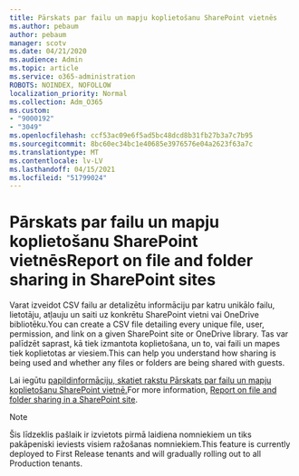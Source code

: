 ```yaml
---
title: Pārskats par failu un mapju koplietošanu SharePoint vietnēs
ms.author: pebaum
author: pebaum
manager: scotv
ms.date: 04/21/2020
ms.audience: Admin
ms.topic: article
ms.service: o365-administration
ROBOTS: NOINDEX, NOFOLLOW
localization_priority: Normal
ms.collection: Adm_O365
ms.custom:
- "9000192"
- "3049"
ms.openlocfilehash: ccf53ac09e6f5ad5bc48dcd8b31fb27b3a7c7b95
ms.sourcegitcommit: 8bc60ec34bc1e40685e3976576e04a2623f63a7c
ms.translationtype: MT
ms.contentlocale: lv-LV
ms.lasthandoff: 04/15/2021
ms.locfileid: "51799024"
---
```

# <a name="report-on-file-and-folder-sharing-in-sharepoint-sites"></a><span data-ttu-id="5d943-102">Pārskats par failu un mapju koplietošanu SharePoint vietnēs</span><span class="sxs-lookup"><span data-stu-id="5d943-102">Report on file and folder sharing in SharePoint sites</span></span>

<span data-ttu-id="5d943-103">Varat izveidot CSV failu ar detalizētu informāciju par katru unikālo failu, lietotāju, atļauju un saiti uz konkrētu SharePoint vietni vai OneDrive bibliotēku.</span><span class="sxs-lookup"><span data-stu-id="5d943-103">You can create a CSV file detailing every unique file, user, permission, and link on a given SharePoint site or OneDrive library.</span></span> <span data-ttu-id="5d943-104">Tas var palīdzēt saprast, kā tiek izmantota koplietošana, un to, vai faili un mapes tiek koplietotas ar viesiem.</span><span class="sxs-lookup"><span data-stu-id="5d943-104">This can help you understand how sharing is being used and whether any files or folders are being shared with guests.</span></span>

<span data-ttu-id="5d943-105">Lai iegūtu [papildinformāciju, skatiet rakstu Pārskats par failu un mapju koplietošanu SharePoint vietnē.](https://docs.microsoft.com/sharepoint/sharing-reports)</span><span class="sxs-lookup"><span data-stu-id="5d943-105">For more information, [Report on file and folder sharing in a SharePoint site](https://docs.microsoft.com/sharepoint/sharing-reports).</span></span>

> [!NOTE]
> <span data-ttu-id="5d943-106">Šis līdzeklis pašlaik ir izvietots pirmā laidiena nomniekiem un tiks pakāpeniski ieviests visiem ražošanas nomniekiem.</span><span class="sxs-lookup"><span data-stu-id="5d943-106">This feature is currently deployed to First Release tenants and will gradually rolling out to all Production tenants.</span></span>